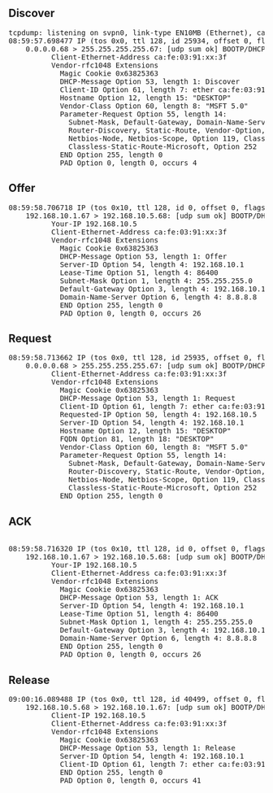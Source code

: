 ## Discover

<pre>
tcpdump: listening on svpn0, link-type EN10MB (Ethernet), capture size 65535 bytes
08:59:57.698477 IP (tos 0x0, ttl 128, id 25934, offset 0, flags [none], proto UDP (17), length 328)
    0.0.0.0.68 > 255.255.255.255.67: [udp sum ok] BOOTP/DHCP, Request from ca:fe:03:91:xx:3f, length 300, xid 0x383394cd, Flags [none] (0x0000)
          Client-Ethernet-Address ca:fe:03:91:xx:3f
          Vendor-rfc1048 Extensions
            Magic Cookie 0x63825363
            DHCP-Message Option 53, length 1: Discover
            Client-ID Option 61, length 7: ether ca:fe:03:91:xx:3f
            Hostname Option 12, length 15: "DESKTOP"
            Vendor-Class Option 60, length 8: "MSFT 5.0"
            Parameter-Request Option 55, length 14: 
              Subnet-Mask, Default-Gateway, Domain-Name-Server, Domain-Name
              Router-Discovery, Static-Route, Vendor-Option, Netbios-Name-Server
              Netbios-Node, Netbios-Scope, Option 119, Classless-Static-Route
              Classless-Static-Route-Microsoft, Option 252
            END Option 255, length 0
            PAD Option 0, length 0, occurs 4
</pre>

## Offer

<pre>
08:59:58.706718 IP (tos 0x10, ttl 128, id 0, offset 0, flags [none], proto UDP (17), length 328)
    192.168.10.1.67 > 192.168.10.5.68: [udp sum ok] BOOTP/DHCP, Reply, length 300, xid 0x383394cd, Flags [none] (0x0000)
          Your-IP 192.168.10.5
          Client-Ethernet-Address ca:fe:03:91:xx:3f
          Vendor-rfc1048 Extensions
            Magic Cookie 0x63825363
            DHCP-Message Option 53, length 1: Offer
            Server-ID Option 54, length 4: 192.168.10.1
            Lease-Time Option 51, length 4: 86400
            Subnet-Mask Option 1, length 4: 255.255.255.0
            Default-Gateway Option 3, length 4: 192.168.10.1
            Domain-Name-Server Option 6, length 4: 8.8.8.8
            END Option 255, length 0
            PAD Option 0, length 0, occurs 26
</pre>

## Request

<pre>
08:59:58.713662 IP (tos 0x0, ttl 128, id 25935, offset 0, flags [none], proto UDP (17), length 356)
    0.0.0.0.68 > 255.255.255.255.67: [udp sum ok] BOOTP/DHCP, Request from ca:fe:03:91:xx:3f, length 328, xid 0x383394cd, Flags [none] (0x0000)
          Client-Ethernet-Address ca:fe:03:91:xx:3f
          Vendor-rfc1048 Extensions
            Magic Cookie 0x63825363
            DHCP-Message Option 53, length 1: Request
            Client-ID Option 61, length 7: ether ca:fe:03:91:xx:3f
            Requested-IP Option 50, length 4: 192.168.10.5
            Server-ID Option 54, length 4: 192.168.10.1
            Hostname Option 12, length 15: "DESKTOP"
            FQDN Option 81, length 18: "DESKTOP"
            Vendor-Class Option 60, length 8: "MSFT 5.0"
            Parameter-Request Option 55, length 14: 
              Subnet-Mask, Default-Gateway, Domain-Name-Server, Domain-Name
              Router-Discovery, Static-Route, Vendor-Option, Netbios-Name-Server
              Netbios-Node, Netbios-Scope, Option 119, Classless-Static-Route
              Classless-Static-Route-Microsoft, Option 252
            END Option 255, length 0
</pre>

## ACK

 <pre>   
08:59:58.716320 IP (tos 0x10, ttl 128, id 0, offset 0, flags [none], proto UDP (17), length 328)
    192.168.10.1.67 > 192.168.10.5.68: [udp sum ok] BOOTP/DHCP, Reply, length 300, xid 0x383394cd, Flags [none] (0x0000)
          Your-IP 192.168.10.5
          Client-Ethernet-Address ca:fe:03:91:xx:3f
          Vendor-rfc1048 Extensions
            Magic Cookie 0x63825363
            DHCP-Message Option 53, length 1: ACK
            Server-ID Option 54, length 4: 192.168.10.1
            Lease-Time Option 51, length 4: 86400
            Subnet-Mask Option 1, length 4: 255.255.255.0
            Default-Gateway Option 3, length 4: 192.168.10.1
            Domain-Name-Server Option 6, length 4: 8.8.8.8
            END Option 255, length 0
            PAD Option 0, length 0, occurs 26
</pre>

## Release

<pre>
09:00:16.089488 IP (tos 0x0, ttl 128, id 40499, offset 0, flags [none], proto UDP (17), length 328)
    192.168.10.5.68 > 192.168.10.1.67: [udp sum ok] BOOTP/DHCP, Request from ca:fe:03:91:xx:3f, length 300, xid 0x383398b5, Flags [none] (0x0000)
          Client-IP 192.168.10.5
          Client-Ethernet-Address ca:fe:03:91:xx:3f
          Vendor-rfc1048 Extensions
            Magic Cookie 0x63825363
            DHCP-Message Option 53, length 1: Release
            Server-ID Option 54, length 4: 192.168.10.1
            Client-ID Option 61, length 7: ether ca:fe:03:91:xx:3f
            END Option 255, length 0
            PAD Option 0, length 0, occurs 41
</pre>

